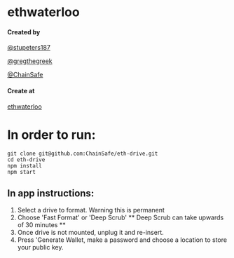 # ethwaterloo

#### Created by
[@stupeters187](https://github.com/GregTheGreek)

[@gregthegreek](https://github.com/chainsafe)

[@ChainSafe](https://github.com/stupeters187)

#### Create at
[ethwaterloo](https://ethwaterloo.com)

# In order to run:

```
git clone git@github.com:ChainSafe/eth-drive.git
cd eth-drive
npm install
npm start
```
## In app instructions:
1. Select a drive to format. Warning this is permanent
2. Choose 'Fast Format' or 'Deep Scrub' ** Deep Scrub can take upwards of 30 minutes **
3. Once drive is not mounted, unplug it and re-insert.
4. Press 'Generate Wallet, make a password and choose a location to store your public key.
